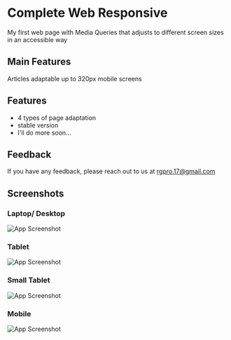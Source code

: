 
# Complete Web Responsive

My first web page with Media Queries that adjusts to different screen sizes in an accessible way


## Main Features

Articles adaptable up to 320px mobile screens


## Features

- 4 types of page adaptation
- stable version
- I'll do more soon...



## Feedback

If you have any feedback, please reach out to us at rgpro.17@gmail.com


## Screenshots

### Laptop/ Desktop

![App Screenshot](https://i.postimg.cc/T17yjQR2/1-31-133225.png)

### Tablet

![App Screenshot](https://i.postimg.cc/gjQzk7zh/31-133323.png)

### Small Tablet

![App Screenshot](https://i.postimg.cc/rwSVMgvd/23-01-31-133356.png)

### Mobile

![App Screenshot](https://i.postimg.cc/brDPMRxw/31-133425.png)
